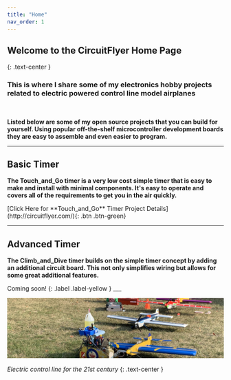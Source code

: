 ```yaml
---
title: "Home"
nav_order: 1
---
```


## Welcome to the CircuitFlyer Home Page
{: .text-center }

### **This is where I share some of my electronics hobby projects related to electric powered control line model airplanes**

<br>

**Listed below are some of my open source projects that you can build for yourself.  Using popular off-the-shelf microcontroller development boards they are easy to assemble and even easier to program.**

___

## Basic Timer

**The Touch_and_Go timer is a very low cost simple timer that is easy to make and install with minimal components.  It's easy to operate and covers all of the requirements to get you in the air quickly.**<br>

 <span class="fs-6">
[Click Here for **Touch_and_Go** Timer Project Details](http://circuitflyer.com/){: .btn .btn-green}
</span>

___

## Advanced Timer

**The Climb_and_Dive timer builds on the simple timer concept by adding an additional circuit board.  This not only simplifies wiring but allows for some great additional features.**<br>

 <span class="fs-7">
 Coming soon!
{: .label .label-yellow }
___

![](/assets/images/2276.jpeg)

*Electric control line for the 21st century*
{: .text-center }
